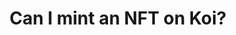 ---
title: Can I mint an NFT on Koi?
describe: Yes! You can create NFTs on <a href="https://koi.rocks/contents"  target="_blank">koi.rocks</a> and they will live forever on the permaweb.<br>We are about to launch a beta test of Koi’s browser extension and you will be able to create NFTs from the extension. <a href="https://docs.google.com/forms/d/e/1FAIpQLScRQUBaLQBugGi-dFvu1F2q4j-cOji2fOHQczLeyWTq_LIobw/viewform"  target="_blank">Pre-register now</a> so you don’t miss out!
layout: front
type: nft
parent: eleven
child: 11
icon: icon11
---